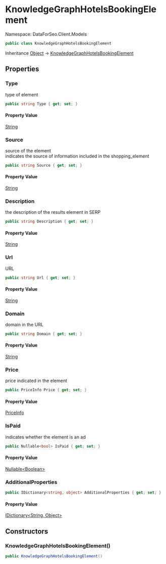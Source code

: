 # KnowledgeGraphHotelsBookingElement

Namespace: DataForSeo.Client.Models

```csharp
public class KnowledgeGraphHotelsBookingElement
```

Inheritance [Object](https://docs.microsoft.com/en-us/dotnet/api/system.object) → [KnowledgeGraphHotelsBookingElement](./dataforseo.client.models.knowledgegraphhotelsbookingelement.md)

## Properties

### **Type**

type of element

```csharp
public string Type { get; set; }
```

#### Property Value

[String](https://docs.microsoft.com/en-us/dotnet/api/system.string)<br>

### **Source**

source of the element
 <br>indicates the source of information included in the shopping_element

```csharp
public string Source { get; set; }
```

#### Property Value

[String](https://docs.microsoft.com/en-us/dotnet/api/system.string)<br>

### **Description**

the description of the results element in SERP

```csharp
public string Description { get; set; }
```

#### Property Value

[String](https://docs.microsoft.com/en-us/dotnet/api/system.string)<br>

### **Url**

URL

```csharp
public string Url { get; set; }
```

#### Property Value

[String](https://docs.microsoft.com/en-us/dotnet/api/system.string)<br>

### **Domain**

domain in the URL

```csharp
public string Domain { get; set; }
```

#### Property Value

[String](https://docs.microsoft.com/en-us/dotnet/api/system.string)<br>

### **Price**

price indicated in the element

```csharp
public PriceInfo Price { get; set; }
```

#### Property Value

[PriceInfo](./dataforseo.client.models.priceinfo.md)<br>

### **IsPaid**

indicates whether the element is an ad

```csharp
public Nullable<bool> IsPaid { get; set; }
```

#### Property Value

[Nullable&lt;Boolean&gt;](https://docs.microsoft.com/en-us/dotnet/api/system.nullable-1)<br>

### **AdditionalProperties**

```csharp
public IDictionary<string, object> AdditionalProperties { get; set; }
```

#### Property Value

[IDictionary&lt;String, Object&gt;](https://docs.microsoft.com/en-us/dotnet/api/system.collections.generic.idictionary-2)<br>

## Constructors

### **KnowledgeGraphHotelsBookingElement()**

```csharp
public KnowledgeGraphHotelsBookingElement()
```

